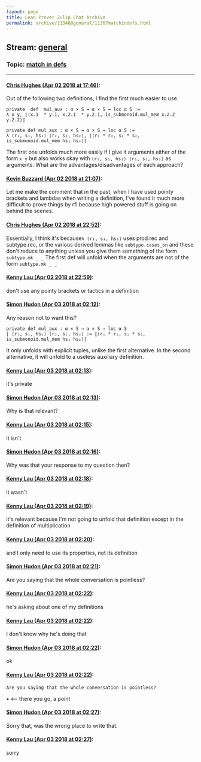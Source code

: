```yaml
---
layout: page
title: Lean Prover Zulip Chat Archive 
permalink: archive/113488general/11367matchindefs.html
---
```


## Stream: [general](index.html)
### Topic: [match in defs](11367matchindefs.html)

---

#### [Chris Hughes (Apr 02 2018 at 17:46)](https://leanprover.zulipchat.com/#narrow/stream/113488-general/topic/match%20in%20defs/near/124532070):
Out of the following two definitions, I find the first much easier to use.
```lean
private  def  mul_aux : α × S → α × S → loc α S :=
λ x y, ⟦⟨x.1  * y.1, x.2.1  * y.2.1, is_submonoid.mul_mem x.2.2 y.2.2⟩⟧

private def mul_aux : α × S → α × S → loc α S :=
λ ⟨r₁, s₁, hs₁⟩ ⟨r₂, s₂, hs₂⟩, ⟦⟨r₁ * r₂, s₁ * s₂, is_submonoid.mul_mem hs₁ hs₂⟩⟧
```

The first one unfolds much more easily if I give it arguments either of the form `x y` but also works okay with `⟨r₁, s₁, hs₁⟩ ⟨r₂, s₂, hs₂⟩` as arguments. What are the advantages/disadvantages of each approach?

#### [Kevin Buzzard (Apr 02 2018 at 21:07)](https://leanprover.zulipchat.com/#narrow/stream/113488-general/topic/match%20in%20defs/near/124540129):
Let me make the comment that in the past, when I have used pointy brackets and lambdas when writing a definition, I've found it much more difficult to prove things by rfl because high powered stuff is going on behind the scenes.

#### [Chris Hughes (Apr 02 2018 at 22:52)](https://leanprover.zulipchat.com/#narrow/stream/113488-general/topic/match%20in%20defs/near/124544887):
Essentially, I think it's because` λ ⟨r₁, s₁, hs₁⟩ ` uses prod.rec and subtype.rec, or the various derived lemmas like `subtype.cases_on` and these don't reduce to anything unless you give them something of the form `subtype.mk _ _` The first def will unfold when the arguments are not of the form `subtype.mk _ _`

#### [Kenny Lau (Apr 02 2018 at 22:59)](https://leanprover.zulipchat.com/#narrow/stream/113488-general/topic/match%20in%20defs/near/124545185):
don't use any pointy brackets or tactics in a definition

#### [Simon Hudon (Apr 03 2018 at 02:12)](https://leanprover.zulipchat.com/#narrow/stream/113488-general/topic/match%20in%20defs/near/124552407):
Any reason not to want this?

```
private def mul_aux : α × S → α × S → loc α S
| ⟨r₁, s₁, hs₁⟩ ⟨r₂, s₂, hs₂⟩ := ⟦⟨r₁ * r₂, s₁ * s₂, is_submonoid.mul_mem hs₁ hs₂⟩⟧ 
```

It only unfolds with explicit tuples, unlike the first alternative. In the second alternative, it will unfold to a useless auxiliary definition.

#### [Kenny Lau (Apr 03 2018 at 02:13)](https://leanprover.zulipchat.com/#narrow/stream/113488-general/topic/match%20in%20defs/near/124552424):
it's private

#### [Simon Hudon (Apr 03 2018 at 02:13)](https://leanprover.zulipchat.com/#narrow/stream/113488-general/topic/match%20in%20defs/near/124552442):
Why is that relevant?

#### [Kenny Lau (Apr 03 2018 at 02:15)](https://leanprover.zulipchat.com/#narrow/stream/113488-general/topic/match%20in%20defs/near/124552499):
it isn't

#### [Simon Hudon (Apr 03 2018 at 02:16)](https://leanprover.zulipchat.com/#narrow/stream/113488-general/topic/match%20in%20defs/near/124552550):
Why was that your response to my question then?

#### [Kenny Lau (Apr 03 2018 at 02:18)](https://leanprover.zulipchat.com/#narrow/stream/113488-general/topic/match%20in%20defs/near/124552626):
it wasn't

#### [Kenny Lau (Apr 03 2018 at 02:19)](https://leanprover.zulipchat.com/#narrow/stream/113488-general/topic/match%20in%20defs/near/124552651):
it's relevant because I'm not going to unfold that definition except in the definition of multiplication

#### [Kenny Lau (Apr 03 2018 at 02:20)](https://leanprover.zulipchat.com/#narrow/stream/113488-general/topic/match%20in%20defs/near/124552691):
and I only need to use its properties, not its definition

#### [Simon Hudon (Apr 03 2018 at 02:21)](https://leanprover.zulipchat.com/#narrow/stream/113488-general/topic/match%20in%20defs/near/124552703):
Are you saying that the whole conversation is pointless?

#### [Kenny Lau (Apr 03 2018 at 02:22)](https://leanprover.zulipchat.com/#narrow/stream/113488-general/topic/match%20in%20defs/near/124552745):
he's asking about one of my definitions

#### [Kenny Lau (Apr 03 2018 at 02:22)](https://leanprover.zulipchat.com/#narrow/stream/113488-general/topic/match%20in%20defs/near/124552746):
I don't know why he's doing that

#### [Simon Hudon (Apr 03 2018 at 02:22)](https://leanprover.zulipchat.com/#narrow/stream/113488-general/topic/match%20in%20defs/near/124552749):
ok

#### [Kenny Lau (Apr 03 2018 at 02:22)](https://leanprover.zulipchat.com/#narrow/stream/113488-general/topic/match%20in%20defs/near/124552750):
```quote
Are you saying that the whole conversation is pointless?
```
• <-- there you go, a point

#### [Simon Hudon (Apr 03 2018 at 02:27)](https://leanprover.zulipchat.com/#narrow/stream/113488-general/topic/match%20in%20defs/near/124552879):
Sorry that, was the wrong place to write that.

#### [Kenny Lau (Apr 03 2018 at 02:27)](https://leanprover.zulipchat.com/#narrow/stream/113488-general/topic/match%20in%20defs/near/124552882):
sorry

